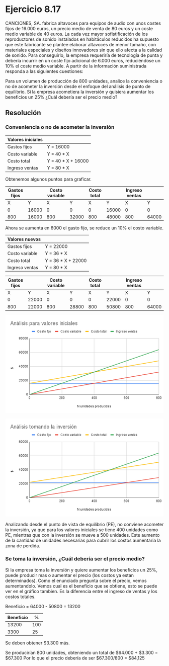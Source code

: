 # Ejercicio 8.17

CANCIONES, SA. fabrica altavoces para equipos de audio con unos costes fijos de 16.000 euros,
un precio medio de venta de 80 euros y un coste medio variable de 40 euros.
La cada vez mayor sofistificación de los reproductores de sonido instalados en habitáculos reducidos
ha supuesto que este fabricante se plantee elaborar altavoces de menor tamaño,
con materiales especiales y diseños innovadores sin que ello afecta a la calidad de sonido.
Para conseguirlo, la empresa requeriría de tecnología de punta y debería incurrir en un coste fijo adicional de 6.000 euros,
reduciéndose un 10% el coste medio variable. 
A partir de la información suministrada responda a las siguientes cuestiones:

Para un volumen de producción de 800 unidades, analice la conveniencia o no de acometer
la inversión desde el enfoque del análisis de punto de equilibrio.
Si la empresa acometiera la inversión y quisiera aumentar los beneficios un 25%
¿Cuál debería ser el precio medio?


## Resolución
### Conveniencia o no de acometer la inversión

| Valores iniciales |                    |
|-------------------|--------------------|
| Gastos fijos      | Y = 16000          |
| Costo variable    | Y = 40 * X         |
| Costo total       | Y = 40 * X + 16000 |
| Ingreso ventas    | Y = 80 * X         |

Obtenemos algunos puntos para graficar.

| Gastos fijos |       | Costo variable |       | Costo total |       | Ingreso ventas |       |
|--------------|-------|----------------|-------|-------------|-------|----------------|-------|
| X            | Y     | X              | Y     | X           | Y     | X              | Y     |
|            0 | 16000 |              0 |     0 |           0 | 16000 |              0 |     0 |
|          800 | 16000 |            800 | 32000 |         800 | 48000 |            800 | 64000 |

Ahora se aumenta en 6000 el gasto fijo, se reduce un 10% el costo variable.

| Valores nuevos |                    |
|----------------|--------------------|
| Gastos fijos   | Y = 22000          |
| Costo variable | Y = 36 * X         |
| Costo total    | Y = 36 * X + 22000 |
| Ingreso ventas | Y = 80 * X         |

| Gastos fijos |       | Costo variable |       | Costo total |       | Ingreso ventas |       |
|--------------|-------|----------------|-------|-------------|-------|----------------|-------|
| X            | Y     | X              | Y     | X           | Y     | X              | Y     |
|            0 | 22000 |              0 |     0 |           0 | 22000 |              0 |     0 |
|          800 | 22000 |            800 | 28800 |         800 | 50800 |            800 | 64000 |

![Analisis inicial](Ej8-17-AnalisisValoresIniciales.png)

![Analisis inversion](Ej8-17-AnalisisInversion.png)

Analizando desde el punto de vista de equilibrio (PE), no conviene acometer la inversión, ya que para los valores iniciales se tiene 400 unidades como PE, mientras que con la
inversión se mueve a 500 unidades.
Este aumento de la cantidad de unidades necesarias para cubrir los costos aumentaria la zona de perdida.

### Se toma la inversión, ¿Cuál debería ser el precio medio?

Si la empresa toma la inversión y quiere aumentar los beneficios un 25%, puede producir mas o aumentar el precio (los costos ya estan determinados). Como el enunciado pregunta sobre el precio, vemos aumentandolo.
Vemos cual es el beneficio que se obtiene, esto se puede ver en el gráfico tambien. Es la diferencia entre el ingreso de ventas y los costos totales.

Beneficio = 64000 - 50800 = 13200

| Beneficio | %   |
|-----------|-----|
|     13200 | 100 |
|      3300 |  25 |

Se deben obtener $3.300 más.

Se producirían 800 unidades, obteniendo un total de $64.000 + $3.300 = $67.300 
Por lo que el precio debería de ser $67.300/800 = $84,125



